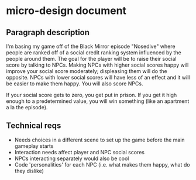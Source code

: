 # micro-design document

## Paragraph description
I'm basing my game off of the Black Mirror episode "Nosedive" where people are ranked off of a social credit ranking system influenced by the people around them. The goal for the player will be to raise their social score by talking to NPCs. Making NPCs with higher social scores happy will improve your social score moderately; displeasing them will do the opposite. NPCs with lower social scores will have less of an effect and it will be easier to make them happy. You will also score NPCs.

If your social score gets to zero, you get put in prison. If you get it high enough to a predetermined value, you will win something (like an apartment a la the episode).

## Technical reqs
* Needs choices in a different scene to set up the game before the main gameplay starts
* Interaction needs affect player and NPC social scores
* NPCs interacting separately would also be cool
* Code 'personalities' for each NPC (i.e. what makes them happy, what do they dislike)